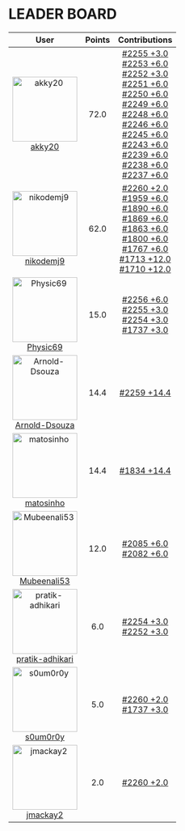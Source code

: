
# **LEADER BOARD**

| **User** | **Points** | **Contributions** |
| :-------: | :------: | :-------: |
| <img src="https://avatars.githubusercontent.com/u/126786356?v=4" alt="akky20" width="128" height="128"> <br> [akky20](https://github.com/akky20) | 72.0  | [#2255 +3.0](https://github.com/gazebosim/gazebo_test_cases/issues/2255#issuecomment-3229346862) <br> [#2253 +6.0](https://github.com/gazebosim/gazebo_test_cases/issues/2253#issuecomment-3229373239) <br> [#2252 +3.0](https://github.com/gazebosim/gazebo_test_cases/issues/2252#issuecomment-3229472983) <br> [#2251 +6.0](https://github.com/gazebosim/gazebo_test_cases/issues/2251#issuecomment-3229388259) <br> [#2250 +6.0](https://github.com/gazebosim/gazebo_test_cases/issues/2250#issuecomment-3229408255) <br> [#2249 +6.0](https://github.com/gazebosim/gazebo_test_cases/issues/2249#issuecomment-3229490293) <br> [#2248 +6.0](https://github.com/gazebosim/gazebo_test_cases/issues/2248#issuecomment-3229423128) <br> [#2246 +6.0](https://github.com/gazebosim/gazebo_test_cases/issues/2246#issuecomment-3229435262) <br> [#2245 +6.0](https://github.com/gazebosim/gazebo_test_cases/issues/2245#issuecomment-3229501886) <br> [#2243 +6.0](https://github.com/gazebosim/gazebo_test_cases/issues/2243#issuecomment-3229515652) <br> [#2239 +6.0](https://github.com/gazebosim/gazebo_test_cases/issues/2239#issuecomment-3229520429) <br> [#2238 +6.0](https://github.com/gazebosim/gazebo_test_cases/issues/2238#issuecomment-3229530934) <br> [#2237 +6.0](https://github.com/gazebosim/gazebo_test_cases/issues/2237#issuecomment-3229540438) <br>  |
| <img src="https://avatars.githubusercontent.com/u/54469384?v=4" alt="nikodemj9" width="128" height="128"> <br> [nikodemj9](https://github.com/nikodemj9) | 62.0  | [#2260 +2.0](https://github.com/gazebosim/gazebo_test_cases/issues/2260#issuecomment-3229045478) <br> [#1959 +6.0](https://github.com/gazebosim/gazebo_test_cases/issues/1959#issuecomment-3229313164) <br> [#1890 +6.0](https://github.com/gazebosim/gazebo_test_cases/issues/1890#issuecomment-3229287415) <br> [#1869 +6.0](https://github.com/gazebosim/gazebo_test_cases/issues/1869#issuecomment-3229270333) <br> [#1863 +6.0](https://github.com/gazebosim/gazebo_test_cases/issues/1863#issuecomment-3229236220) <br> [#1800 +6.0](https://github.com/gazebosim/gazebo_test_cases/issues/1800#issuecomment-3229255504) <br> [#1767 +6.0](https://github.com/gazebosim/gazebo_test_cases/issues/1767#issuecomment-3229247645) <br> [#1713 +12.0](https://github.com/gazebosim/gazebo_test_cases/issues/1713#issuecomment-3229335768) <br> [#1710 +12.0](https://github.com/gazebosim/gazebo_test_cases/issues/1710#issuecomment-3229143193) <br>  |
| <img src="https://avatars.githubusercontent.com/u/162324988?v=4" alt="Physic69" width="128" height="128"> <br> [Physic69](https://github.com/Physic69) | 15.0  | [#2256 +6.0](https://github.com/gazebosim/gazebo_test_cases/issues/2256#issuecomment-3229281585) <br> [#2255 +3.0](https://github.com/gazebosim/gazebo_test_cases/issues/2255#issuecomment-3229521540) <br> [#2254 +3.0](https://github.com/gazebosim/gazebo_test_cases/issues/2254#issuecomment-3229385920) <br> [#1737 +3.0](https://github.com/gazebosim/gazebo_test_cases/issues/1737#issuecomment-3229512315) <br>  |
| <img src="https://avatars.githubusercontent.com/u/71880369?v=4" alt="Arnold-Dsouza" width="128" height="128"> <br> [Arnold-Dsouza](https://github.com/Arnold-Dsouza) | 14.4  | [#2259 +14.4](https://github.com/gazebosim/gazebo_test_cases/issues/2259#issuecomment-3229295237) <br>  |
| <img src="https://avatars.githubusercontent.com/u/40249250?v=4" alt="matosinho" width="128" height="128"> <br> [matosinho](https://github.com/matosinho) | 14.4  | [#1834 +14.4](https://github.com/gazebosim/gazebo_test_cases/issues/1834#issuecomment-3228992502) <br>  |
| <img src="https://avatars.githubusercontent.com/u/95215270?v=4" alt="Mubeenali53" width="128" height="128"> <br> [Mubeenali53](https://github.com/Mubeenali53) | 12.0  | [#2085 +6.0](https://github.com/gazebosim/gazebo_test_cases/issues/2085#issuecomment-3229467455) <br> [#2082 +6.0](https://github.com/gazebosim/gazebo_test_cases/issues/2082#issuecomment-3229512500) <br>  |
| <img src="https://avatars.githubusercontent.com/u/106218485?v=4" alt="pratik-adhikari" width="128" height="128"> <br> [pratik-adhikari](https://github.com/pratik-adhikari) | 6.0  | [#2254 +3.0](https://github.com/gazebosim/gazebo_test_cases/issues/2254#issuecomment-3229105924) <br> [#2252 +3.0](https://github.com/gazebosim/gazebo_test_cases/issues/2252#issuecomment-3229497518) <br>  |
| <img src="https://avatars.githubusercontent.com/u/75070782?v=4" alt="s0um0r0y" width="128" height="128"> <br> [s0um0r0y](https://github.com/s0um0r0y) | 5.0  | [#2260 +2.0](https://github.com/gazebosim/gazebo_test_cases/issues/2260#issuecomment-3229020406) <br> [#1737 +3.0](https://github.com/gazebosim/gazebo_test_cases/issues/1737#issuecomment-3229114793) <br>  |
| <img src="https://avatars.githubusercontent.com/u/5486901?v=4" alt="jmackay2" width="128" height="128"> <br> [jmackay2](https://github.com/jmackay2) | 2.0  | [#2260 +2.0](https://github.com/gazebosim/gazebo_test_cases/issues/2260#issuecomment-3228474649) <br>  |
